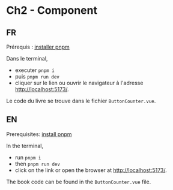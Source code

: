# Ch2 - Component

## FR

Prérequis : [installer pnpm](https://pnpm.io/installation)

Dans le terminal,

- executer `pnpm i`
- puis `pnpm run dev`
- cliquer sur le lien ou ouvrir le navigateur à l'adresse [http://localhost:5173/](http://localhost:5173/).

Le code du livre se trouve dans le fichier `ButtonCounter.vue`.

## EN

Prerequisites: [install pnpm](https://pnpm.io/installation)

In the terminal,

- run `pnpm i`
- then `pnpm run dev`
- click on the link or open the browser at [http://localhost:5173/](http://localhost:5173/).

The book code can be found in the `ButtonCounter.vue` file.
